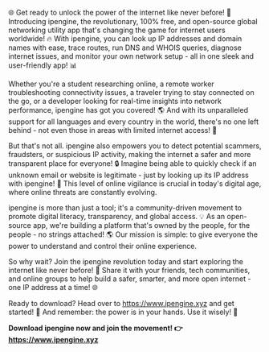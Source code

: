 🌐 Get ready to unlock the power of the internet like never before! 🚀 Introducing ipengine, the revolutionary, 100% free, and open-source global networking utility app that's changing the game for internet users worldwide! 🔥 With ipengine, you can look up IP addresses and domain names with ease, trace routes, run DNS and WHOIS queries, diagnose internet issues, and monitor your own network setup - all in one sleek and user-friendly app! 📊

Whether you're a student researching online, a remote worker troubleshooting connectivity issues, a traveler trying to stay connected on the go, or a developer looking for real-time insights into network performance, ipengine has got you covered! 🌎 And with its unparalleled support for all languages and every country in the world, there's no one left behind - not even those in areas with limited internet access! 🚀

But that's not all. ipengine also empowers you to detect potential scammers, fraudsters, or suspicious IP activity, making the internet a safer and more transparent place for everyone! 🔒 Imagine being able to quickly check if an unknown email or website is legitimate - just by looking up its IP address with ipengine! 📧 This level of online vigilance is crucial in today's digital age, where online threats are constantly evolving.

ipengine is more than just a tool; it's a community-driven movement to promote digital literacy, transparency, and global access. 💡 As an open-source app, we're building a platform that's owned by the people, for the people - no strings attached! 🌎 Our mission is simple: to give everyone the power to understand and control their online experience.

So why wait? Join the ipengine revolution today and start exploring the internet like never before! 👥 Share it with your friends, tech communities, and online groups to help build a safer, smarter, and more open internet - one IP address at a time! 🌐

Ready to download? Head over to https://www.ipengine.xyz and get started! 🔴 And remember: the power is in your hands. Use it wisely! 💪

**Download ipengine now and join the movement! 👉 https://www.ipengine.xyz**